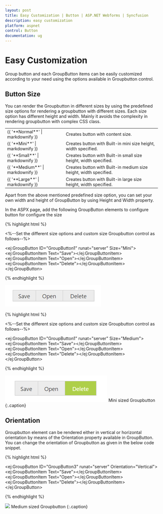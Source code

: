 ```yaml
---
layout: post
title: Easy Customization | Button | ASP.NET Webforms | Syncfusion
description: easy customization
platform: aspnet
control: Button
documentation: ug
---
```


# Easy Customization

Group button and each GroupButton items can be easily customized according to your need using the options available in Groupbutton control. 

## Button Size	

You can render the Groupbutton in different sizes by using the predefined size options for rendering a groupbutton with different sizes. Each size option has different height and width. Mainly it avoids the complexity in rendering groupbutton with complex CSS class. 

<table>
<tr>
<td>
{{ '**Normal**' | markdownify }}</td><td>
Creates button with content size.</td></tr>
<tr>
<td>
{{ '**Mini**' | markdownify }}</td><td>
Creates button with Built-in mini size height, width specified.</td></tr>
<tr>
<td>
{{ '**Small**' | markdownify }}</td><td>
Creates button with Built-in small size height, width specified.</td></tr>
<tr>
<td>
{{ '**Medium**' | markdownify }}</td><td>
Creates button with Built-in medium size height, width specified.</td></tr>
<tr>
<td>
{{ '**Large**' | markdownify }}</td><td>
Creates button with Built-in large size height, width specified.</td></tr>
</table>


Apart from the above mentioned predefined size option, you can set your own width and height of GroupButton by using Height and Width property.

In the ASPX page, add the following GroupButton elements to configure button for configure the size

{% highlight html %}

<%--Set the different size options and custom size Groupbutton control as follows--%>

<ej:GroupButton ID="GroupButton1" runat="server" Size="Mini">
<Items>
<ej:GroupButtonItem Text="Save"></ej:GroupButtonItem>
<ej:GroupButtonItem Text="Open"></ej:GroupButtonItem>
<ej:GroupButtonItem Text="Delete"></ej:GroupButtonItem>
</Items>
</ej:GroupButton>

{% endhighlight %}


![](Easy-Customization_images/mini.png)

{% highlight html %}

<%--Set the different size options and custom size Groupbutton control as follows--%>

<ej:GroupButton ID="GroupButton1" runat="server" Size="Medium">
<Items>
<ej:GroupButtonItem Text="Save"></ej:GroupButtonItem>
<ej:GroupButtonItem Text="Open"></ej:GroupButtonItem>
<ej:GroupButtonItem Text="Delete"></ej:GroupButtonItem>
</Items>
</ej:GroupButton>

{% endhighlight %}


![](Easy-Customization_images/medium.png)
Mini sized Groupbutton {:.caption}

## Orientation

Groupbutton element can be rendered either in vertical or horizontal orientation by means of the Orientation property available in GroupButton.
You can change the orientation of Groupbutton as given in the below code snippet.

{% highlight html %}

<ej:GroupButton ID="GroupButton3" runat="server" Orientation="Vertical">
<Items>
<ej:GroupButtonItem Text="Save"></ej:GroupButtonItem>
<ej:GroupButtonItem Text="Open"></ej:GroupButtonItem>
<ej:GroupButtonItem Text="Delete"></ej:GroupButtonItem>
</Items>
</ej:GroupButton>

{% endhighlight %}

![](Easy-Customization_images/Easy-Customization_img1.png)
Medium sized Groupbutton {:.caption}